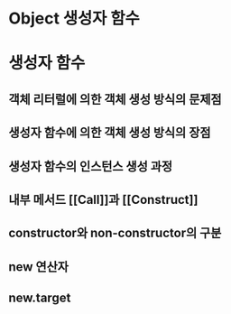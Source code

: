 # Object 생성자 함수

# 생성자 함수

## 객체 리터럴에 의한 객체 생성 방식의 문제점

## 생성자 함수에 의한 객체 생성 방식의 장점

## 생성자 함수의 인스턴스 생성 과정

## 내부 메서드 [[Call]]과 [[Construct]]

## constructor와 non-constructor의 구분

## new 연산자

## new.target

